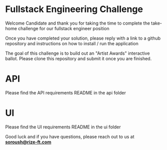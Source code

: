 # Fullstack Engineering Challenge

Welcome Candidate and thank you for taking the time to complete the take-home challenge for our fullstack engineer position

Once you have completed your solution, please reply with a link to a github repository and instructions on how to install / run the application

The goal of this challenge is to build out an "Artist Awards" interactive ballot. Please clone this repository and submit it once you are finished.

# API
Please find the API requirements README in the api folder

# UI
Please find the UI requirements README in the ui folder


Good luck and if you have questions, please reach out to us at **soroush@rize-ft.com**

